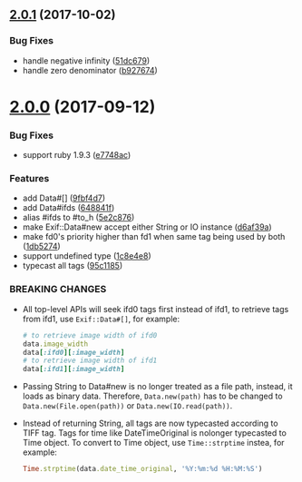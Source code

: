 <a name="2.0.1"></a>
## [2.0.1](https://github.com/tonytonyjan/exif/compare/v2.0.0...v2.0.1) (2017-10-02)


### Bug Fixes

* handle negative infinity ([51dc679](https://github.com/tonytonyjan/exif/commit/51dc679))
* handle zero denominator ([b927674](https://github.com/tonytonyjan/exif/commit/b927674))



<a name="2.0.0"></a>
# [2.0.0](https://github.com/tonytonyjan/exif/compare/v1.0.1...v2.0.0) (2017-09-12)


### Bug Fixes

* support ruby 1.9.3 ([e7748ac](https://github.com/tonytonyjan/exif/commit/e7748ac))


### Features

* add Data#[] ([9fbf4d7](https://github.com/tonytonyjan/exif/commit/9fbf4d7))
* add Data#ifds ([648841f](https://github.com/tonytonyjan/exif/commit/648841f))
* alias #ifds to #to_h ([5e2c876](https://github.com/tonytonyjan/exif/commit/5e2c876))
* make Exif::Data#new accept either String or IO instance ([d6af39a](https://github.com/tonytonyjan/exif/commit/d6af39a))
* make fd0's priority higher than fd1 when same tag being used by both ([1db5274](https://github.com/tonytonyjan/exif/commit/1db5274))
* support undefined type ([1c8e4e8](https://github.com/tonytonyjan/exif/commit/1c8e4e8))
* typecast all tags ([95c1185](https://github.com/tonytonyjan/exif/commit/95c1185))


### BREAKING CHANGES

* All top-level APIs will seek ifd0 tags first instead of ifd1, to retrieve tags from ifd1, use `Exif::Data#[]`, for example:

    ```ruby
    # to retrieve image width of ifd0
    data.image_width
    data[:ifd0][:image_width]
    # to retrieve image width of ifd1
    data[:ifd1][:image_width]
    ```
* Passing String to Data#new is no longer treated as a file path, instead, it loads as binary data. Therefore, `Data.new(path)` has to be changed to `Data.new(File.open(path))` or `Data.new(IO.read(path))`.
* Instead of returning String, all tags are now typecasted according to TIFF tag. Tags for time like DateTimeOriginal is nolonger typecasted to Time object.
To convert to Time object, use `Time::strptime` instea, for example:

    ```ruby
    Time.strptime(data.date_time_original, '%Y:%m:%d %H:%M:%S')
    ```
